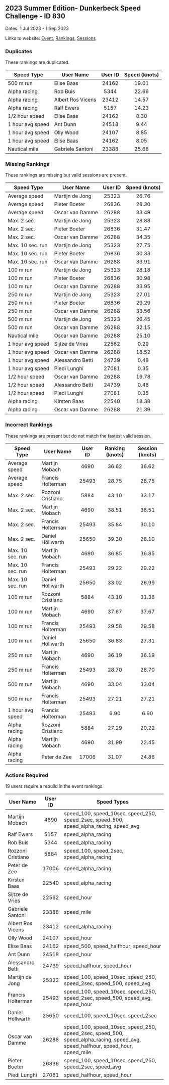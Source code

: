 ## 2023 Summer Edition- Dunkerbeck Speed Challenge - ID 830

Dates: 1 Jul 2023 - 1 Sep 2023

Links to website: [Event](https://www.gps-speedsurfing.com/default.aspx?mnu=event&val=830), [Rankings](https://www.gps-speedsurfing.com/default.aspx?mnu=eventranking&val=830), [Sessions](https://www.gps-speedsurfing.com/default.aspx?mnu=eventsessions&val=830)

### Duplicates

These rankings are duplicated.

| Speed Type | User Name | User ID | Speed (knots) |
| ---------- | --------- | :-----: | :-----------: |
| 500 m run | Elise Baas | 24162 | 19.01 |
| Alpha racing | Rob Buis | 5344 | 22.66 |
| Alpha racing | Albert Ros Vicens | 23412 | 14.57 |
| Alpha racing | Ralf Ewers | 5157 | 14.23 |
| 1/2 hour speed | Elise Baas | 24162 | 8.30 |
| 1 hour avg speed | Ant Dunn | 24518 | 9.44 |
| 1 hour avg speed | Olly Wood | 24107 | 8.85 |
| 1 hour avg speed | Elise Baas | 24162 | 8.05 |
| Nautical mile | Gabriele Santoni | 23388 | 25.68 |

### Missing Rankings

These rankings are missing but valid sessions are present.

| Speed Type | User Name | User ID | Speed (knots) |
| ---------- | --------- | :-----: | :-----------: |
| Average speed | Martijn de Jong | 25323 | 26.76 |
| Average speed | Pieter Boeter | 26836 | 28.30 |
| Average speed | Oscar van Damme | 26288 | 33.49 |
| Max. 2 sec. | Martijn de Jong | 25323 | 28.88 |
| Max. 2 sec. | Pieter Boeter | 26836 | 31.47 |
| Max. 2 sec. | Oscar van Damme | 26288 | 34.35 |
| Max. 10 sec. run | Martijn de Jong | 25323 | 27.75 |
| Max. 10 sec. run | Pieter Boeter | 26836 | 30.33 |
| Max. 10 sec. run | Oscar van Damme | 26288 | 33.91 |
| 100 m run | Martijn de Jong | 25323 | 28.18 |
| 100 m run | Pieter Boeter | 26836 | 30.98 |
| 100 m run | Oscar van Damme | 26288 | 33.95 |
| 250 m run | Martijn de Jong | 25323 | 27.01 |
| 250 m run | Pieter Boeter | 26836 | 29.29 |
| 250 m run | Oscar van Damme | 26288 | 33.56 |
| 500 m run | Martijn de Jong | 25323 | 26.45 |
| 500 m run | Oscar van Damme | 26288 | 32.15 |
| Nautical mile | Oscar van Damme | 26288 | 25.10 |
| 1 hour avg speed | Sijtze de Vries | 22562 | 0.29 |
| 1 hour avg speed | Oscar van Damme | 26288 | 18.52 |
| 1 hour avg speed | Alessandro Betti | 24739 | 0.48 |
| 1 hour avg speed | Piedi Lunghi | 27081 | 0.35 |
| 1/2 hour speed | Oscar van Damme | 26288 | 19.78 |
| 1/2 hour speed | Alessandro Betti | 24739 | 0.48 |
| 1/2 hour speed | Piedi Lunghi | 27081 | 0.35 |
| Alpha racing | Kirsten Baas | 22540 | 18.38 |
| Alpha racing | Oscar van Damme | 26288 | 21.39 |

### Incorrect Rankings

These rankings are present but do not match the fastest valid session.

| Speed Type | User Name | User ID | Ranking (knots) | Session (knots) |
| ---------- | --------- | :-----: | :-------------: | :-------------: |
| Average speed | Martijn Mobach | 4690 | 36.62 | 36.62 |
| Average speed | Francis Holterman | 25493 | 28.75 | 28.75 |
| Max. 2 sec. | Rozzoni Cristiano | 5884 | 43.10 | 33.17 |
| Max. 2 sec. | Martijn Mobach | 4690 | 38.51 | 38.51 |
| Max. 2 sec. | Francis Holterman | 25493 | 35.84 | 30.10 |
| Max. 2 sec. | Daniel Höllwarth | 25650 | 39.30 | 28.10 |
| Max. 10 sec. run | Martijn Mobach | 4690 | 36.85 | 36.85 |
| Max. 10 sec. run | Francis Holterman | 25493 | 29.22 | 29.22 |
| Max. 10 sec. run | Daniel Höllwarth | 25650 | 33.02 | 26.99 |
| 100 m run | Rozzoni Cristiano | 5884 | 43.10 | 31.36 |
| 100 m run | Martijn Mobach | 4690 | 37.67 | 37.67 |
| 100 m run | Francis Holterman | 25493 | 29.58 | 29.58 |
| 100 m run | Daniel Höllwarth | 25650 | 36.83 | 27.31 |
| 250 m run | Martijn Mobach | 4690 | 36.19 | 36.19 |
| 250 m run | Francis Holterman | 25493 | 28.70 | 28.70 |
| 500 m run | Martijn Mobach | 4690 | 33.04 | 33.04 |
| 500 m run | Francis Holterman | 25493 | 27.21 | 27.21 |
| 1 hour avg speed | Francis Holterman | 25493 | 6.90 | 6.90 |
| Alpha racing | Rozzoni Cristiano | 5884 | 27.29 | 20.22 |
| Alpha racing | Martijn Mobach | 4690 | 31.99 | 22.45 |
| Alpha racing | Peter de Zee | 17006 | 31.07 | 24.86 |

### Actions Required

19 users require a rebuild in the event rankings.

| User Name | User ID | Speed Types |
| --------- | :-----: | ----------- |
| Martijn Mobach | 4690 | speed_100, speed_10sec, speed_250, speed_2sec, speed_500, speed_alpha_racing, speed_avg |
| Ralf Ewers | 5157 | speed_alpha_racing |
| Rob Buis | 5344 | speed_alpha_racing |
| Rozzoni Cristiano | 5884 | speed_100, speed_2sec, speed_alpha_racing |
| Peter de Zee | 17006 | speed_alpha_racing |
| Kirsten Baas | 22540 | speed_alpha_racing |
| Sijtze de Vries | 22562 | speed_hour |
| Gabriele Santoni | 23388 | speed_mile |
| Albert Ros Vicens | 23412 | speed_alpha_racing |
| Olly Wood | 24107 | speed_hour |
| Elise Baas | 24162 | speed_500, speed_halfhour, speed_hour |
| Ant Dunn | 24518 | speed_hour |
| Alessandro Betti | 24739 | speed_halfhour, speed_hour |
| Martijn de Jong | 25323 | speed_100, speed_10sec, speed_250, speed_2sec, speed_500, speed_avg |
| Francis Holterman | 25493 | speed_100, speed_10sec, speed_250, speed_2sec, speed_500, speed_avg, speed_hour |
| Daniel Höllwarth | 25650 | speed_100, speed_10sec, speed_2sec |
| Oscar van Damme | 26288 | speed_100, speed_10sec, speed_250, speed_2sec, speed_500, speed_alpha_racing, speed_avg, speed_halfhour, speed_hour, speed_mile |
| Pieter Boeter | 26836 | speed_100, speed_10sec, speed_250, speed_2sec, speed_avg |
| Piedi Lunghi | 27081 | speed_halfhour, speed_hour |
